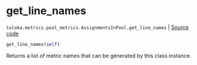 # get_line_names
`toloka.metrics.pool_metrics.AssignmentsInPool.get_line_names` | [Source code](https://github.com/Toloka/toloka-kit/blob/v1.0.1/src/metrics/pool_metrics.py#L252)

```python
get_line_names(self)
```

Returns a list of metric names that can be generated by this class instance.

